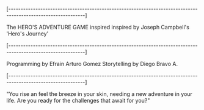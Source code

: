 [-------------------------------------------------------------------------------------------------------------]

The HERO'S ADVENTURE GAME inspired inspired by Joseph Campbell's 'Hero's Journey'

[-------------------------------------------------------------------------------------------------------------]

Programming by Efrain Arturo Gomez
Storytelling by Diego Bravo A.

[-------------------------------------------------------------------------------------------------------------]

"You rise an feel the breeze in your skin, needing a new adventure in your life. Are you ready for the challenges that await for you?"
